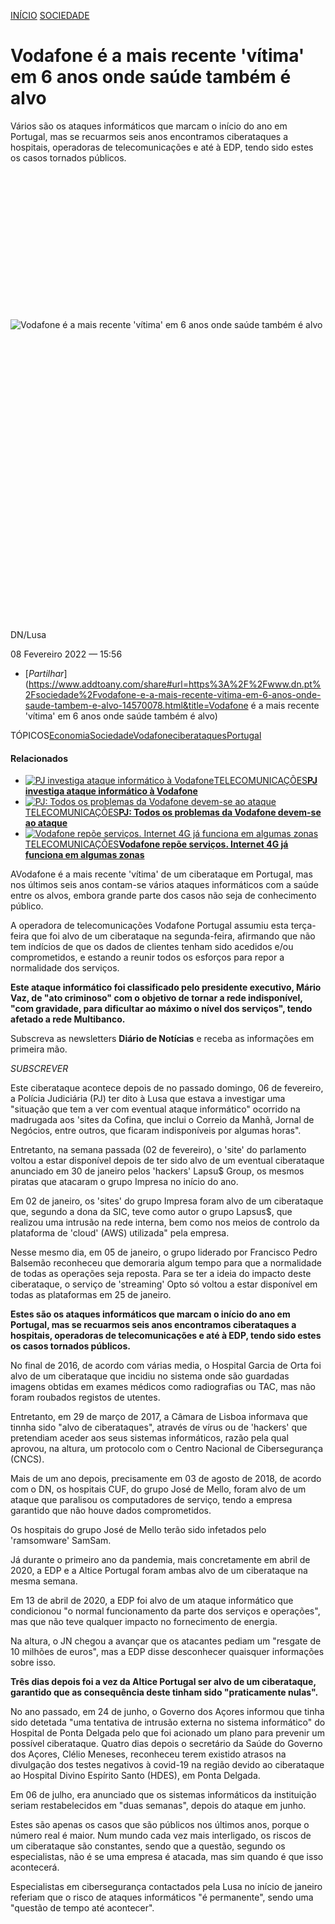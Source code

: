 [INÍCIO](https://www.dn.pt/) [SOCIEDADE](https://www.dn.pt/sociedade.html)

# Vodafone é a mais recente 'vítima' em 6 anos onde saúde também é alvo

Vários são os ataques informáticos que marcam o início do ano em Portugal, mas se recuarmos seis anos encontramos ciberataques a hospitais, operadoras de telecomunicações e até à EDP, tendo sido estes os casos tornados públicos.

<iframe data-gtm-yt-inspected-1_19="true" style="box-sizing: border-box; width: 1315px; height: 0px; border: 0px; visibility: visible; margin: 0px;"></iframe>

<iframe data-gtm-yt-inspected-1_19="true" style="box-sizing: border-box; width: 0px; height: 222px; border: 0px; visibility: visible; margin: 0px;"></iframe>

![Vodafone é a mais recente 'vítima' em 6 anos onde saúde também é alvo](https://static.globalnoticias.pt/dn/image.jpg?brand=DN&type=generate&guid=bbbcc422-326d-49af-aaf2-232e1e1d150c&w=800&h=450&t=20220208162901)

<iframe data-gtm-yt-inspected-1_19="true" style="box-sizing: border-box; width: 950px; height: 0px; border: 0px; visibility: visible; margin: 0px;"></iframe>

<iframe data-gtm-yt-inspected-1_19="true" style="box-sizing: border-box; width: 0px; height: 451.203px; border: 0px; visibility: visible; margin: 0px;"></iframe>

DN/Lusa

08 Fevereiro 2022 — 15:56

- [*Partilhar*](https://www.addtoany.com/share#url=https%3A%2F%2Fwww.dn.pt%2Fsociedade%2Fvodafone-e-a-mais-recente-vitima-em-6-anos-onde-saude-tambem-e-alvo-14570078.html&title=Vodafone é a mais recente 'vítima' em 6 anos onde saúde também é alvo)

TÓPICOS[Economia](https://www.dn.pt/tag/economia.html)[Sociedade](https://www.dn.pt/tag/sociedade.html)[Vodafone](https://www.dn.pt/tag/vodafone.html)[ciberataques](https://www.dn.pt/tag/ciberataques.html)[Portugal](https://www.dn.pt/tag/portugal.html)

#### Relacionados

- [![PJ investiga ataque informático à Vodafone](https://static.globalnoticias.pt/dn/image.jpg?brand=DN&type=generate&guid=2c4b6c86-0615-41fa-8bb6-772e5036ad8e&w=200&h=113&t=20220208141154)](https://www.dn.pt/i/14568590.html)[TELECOMUNICAÇÕES](https://www.dn.pt/tag/telecomunicacoes.html)[**PJ investiga ataque informático à Vodafone**](https://www.dn.pt/i/14568590.html)
- [![PJ: Todos os problemas da Vodafone devem-se ao ataque](https://static.globalnoticias.pt/dn/image.jpg?brand=DN&type=generate&guid=0e0077cf-f974-49d0-8093-06d1800b6d5a&w=200&h=113&t=20220208185018)](https://www.dn.pt/i/14571045.html)[TELECOMUNICAÇÕES](https://www.dn.pt/tag/telecomunicacoes.html)[**PJ: Todos os problemas da Vodafone devem-se ao ataque**](https://www.dn.pt/i/14571045.html)
- [![Vodafone repõe serviços. Internet 4G já funciona em algumas zonas](https://static.globalnoticias.pt/dn/image.jpg?brand=DN&type=generate&guid=2d762716-b292-4c5c-b9d3-f39362971941&w=200&h=113&t=20220208192828)](https://www.dn.pt/i/14571206.html)[TELECOMUNICAÇÕES](https://www.dn.pt/tag/telecomunicacoes.html)[**Vodafone repõe serviços. Internet 4G já funciona em algumas zonas**](https://www.dn.pt/i/14571206.html)

AVodafone é a mais recente 'vítima' de um ciberataque em Portugal, mas nos últimos seis anos contam-se vários ataques informáticos com a saúde entre os alvos, embora grande parte dos casos não seja de conhecimento público.

A operadora de telecomunicações Vodafone Portugal assumiu esta terça-feira que foi alvo de um ciberataque na segunda-feira, afirmando que não tem indícios de que os dados de clientes tenham sido acedidos e/ou comprometidos, e estando a reunir todos os esforços para repor a normalidade dos serviços.

**Este ataque informático foi classificado pelo presidente executivo, Mário Vaz, de "ato criminoso" com o objetivo de tornar a rede indisponível, "com gravidade, para dificultar ao máximo o nível dos serviços", tendo afetado a rede Multibanco.**



Subscreva as newsletters **Diário de Notícias** e receba as informações em primeira mão.

*SUBSCREVER*

Este ciberataque acontece depois de no passado domingo, 06 de fevereiro, a Polícia Judiciária (PJ) ter dito à Lusa que estava a investigar uma "situação que tem a ver com eventual ataque informático" ocorrido na madrugada aos 'sites da Cofina, que inclui o Correio da Manhã, Jornal de Negócios, entre outros, que ficaram indisponíveis por algumas horas".

Entretanto, na semana passada (02 de fevereiro), o 'site' do parlamento voltou a estar disponível depois de ter sido alvo de um eventual ciberataque anunciado em 30 de janeiro pelos 'hackers' Lapsu$ Group, os mesmos piratas que atacaram o grupo Impresa no início do ano.

Em 02 de janeiro, os 'sites' do grupo Impresa foram alvo de um ciberataque que, segundo a dona da SIC, teve como autor o grupo Lapsus$, que realizou uma intrusão na rede interna, bem como nos meios de controlo da plataforma de 'cloud' (AWS) utilizada" pela empresa.

Nesse mesmo dia, em 05 de janeiro, o grupo liderado por Francisco Pedro Balsemão reconheceu que demoraria algum tempo para que a normalidade de todas as operações seja reposta. Para se ter a ideia do impacto deste ciberataque, o serviço de 'streaming' Opto só voltou a estar disponível em todas as plataformas em 25 de janeiro.

**Estes são os ataques informáticos que marcam o início do ano em Portugal, mas se recuarmos seis anos encontramos ciberataques a hospitais, operadoras de telecomunicações e até à EDP, tendo sido estes os casos tornados públicos.**

No final de 2016, de acordo com várias media, o Hospital Garcia de Orta foi alvo de um ciberataque que incidiu no sistema onde são guardadas imagens obtidas em exames médicos como radiografias ou TAC, mas não foram roubados registos de utentes.

Entretanto, em 29 de março de 2017, a Câmara de Lisboa informava que tinnha sido "alvo de ciberataques", através de vírus ou de 'hackers' que pretendiam aceder aos seus sistemas informáticos, razão pela qual aprovou, na altura, um protocolo com o Centro Nacional de Cibersegurança (CNCS).

Mais de um ano depois, precisamente em 03 de agosto de 2018, de acordo com o DN, os hospitais CUF, do grupo José de Mello, foram alvo de um ataque que paralisou os computadores de serviço, tendo a empresa garantido que não houve dados comprometidos.

Os hospitais do grupo José de Mello terão sido infetados pelo 'ramsomware' SamSam.

Já durante o primeiro ano da pandemia, mais concretamente em abril de 2020, a EDP e a Altice Portugal foram ambas alvo de um ciberataque na mesma semana.

Em 13 de abril de 2020, a EDP foi alvo de um ataque informático que condicionou "o normal funcionamento da parte dos serviços e operações", mas que não teve qualquer impacto no fornecimento de energia.

Na altura, o JN chegou a avançar que os atacantes pediam um "resgate de 10 milhões de euros", mas a EDP disse desconhecer quaisquer informações sobre isso.

**Três dias depois foi a vez da Altice Portugal ser alvo de um ciberataque, garantido que as consequência deste tinham sido "praticamente nulas".**

No ano passado, em 24 de junho, o Governo dos Açores informou que tinha sido detetada "uma tentativa de intrusão externa no sistema informático" do Hospital de Ponta Delgada pelo que foi acionado um plano para prevenir um possível ciberataque. Quatro dias depois o secretário da Saúde do Governo dos Açores, Clélio Meneses, reconheceu terem existido atrasos na divulgação dos testes negativos à covid-19 na região devido ao ciberataque ao Hospital Divino Espírito Santo (HDES), em Ponta Delgada.

Em 06 de julho, era anunciado que os sistemas informáticos da instituição seriam restabelecidos em "duas semanas", depois do ataque em junho.

Estes são apenas os casos que são públicos nos últimos anos, porque o número real é maior. Num mundo cada vez mais interligado, os riscos de um ciberataque são constantes, sendo que a questão, segundo os especialistas, não é se uma empresa é atacada, mas sim quando é que isso acontecerá.

Especialistas em cibersegurança contactados pela Lusa no início de janeiro referiam que o risco de ataques informáticos "é permanente", sendo uma "questão de tempo até acontecer".